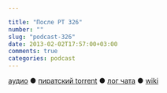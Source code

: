 ```yaml
---

title: "После РТ 326"
number: ""
slug: "podcast-326"
date: 2013-02-02T17:57:00+03:00
comments: true
categories: podcast
---
```

[аудио](http://cdn.radio-t.com/rt326post.mp3) ● [пиратский torrent](http://pirates.radio-t.com/torrents/rt326post.mp3.torrent) ● [лог чата](http://chat.radio-t.com/logs/radio-t-326.html) ● [wiki](http://wiki.radio-t.com/%D0%9F%D0%BE%D1%81%D0%BB%D0%B5_%D0%A0%D0%A2_326) <audio src="http://cdn.radio-t.com/rt326post.mp3" preload="none">
